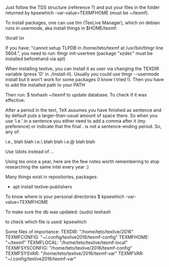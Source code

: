 Just follow the TDS structure (reference ?) and put your files in the folder returned by
kpsewhich -var-value=TEXMFHOME (must be ~/texmf).

To install packages, one can use tlm (TexLive Manager), which on debian runs in
usermode, aka install things in $HOME/texmf:


\forall
\in

If you have:
"cannot setup TLPDB in /home/teto/texmf at /usr/bin/tlmgr line 5604.", you need
to run:
tlmgr init-usertree
(package "xzdec" must be installed beforehand  via apt)

When installing texlive, you can install it as user via changing the TEXDIR
variable (press 'D' in ./install-tl). Usually you could use tlmgr --usermode
install but it won't work for some packages (I know I tried !).
Then you have to add the installed path to your PATH


Then run:
$ texhash ~/texmf
to update database. To check if it was effective:


After a period in the text, TeX assumes you have finished as sentence and by default puts a larger-than-usual amount of space there. So when you use ‘i.e.’ in a sentence you either need to add a comma after it (my preference) or indicate that the final . is not a sentence-ending period. So, any of:

i.e., blah blah
i.e.\ blah blah
i.e.\@ blah blah

Use \ldots instead of ...

Using tex once a year, here are the few notes worth remembering to stop researching the same intel every year :)

Many things exist in repositories, packages:
- apt install texlive-publishers

To know where is your personal directories
$ kpsewhich -var-value=TEXMFHOME

To make sure the db was updated:
(sudo) texhash

to check which file is used:
kpsewhich <file>


Some files of importance:
  TEXDIR: "/home/teto/texlive/2016"
  TEXMFCONFIG: "~/.config/texlive2016/texmf-config"
  TEXMFHOME: "~/texmf"
  TEXMFLOCAL: "/home/teto/texlive/texmf-local"
  TEXMFSYSCONFIG: "/home/teto/texlive/2016/texmf-config"
  TEXMFSYSVAR: "/home/teto/texlive/2016/texmf-var"
  TEXMFVAR: "~/.config/texlive2016/texmf-var"

